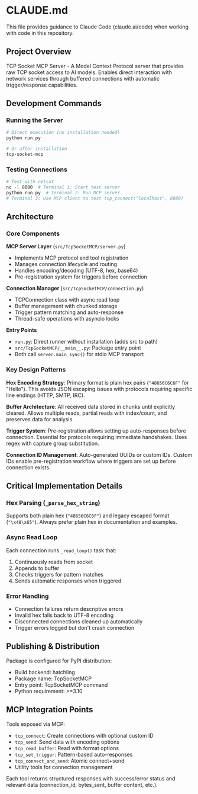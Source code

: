 # CLAUDE.md

This file provides guidance to Claude Code (claude.ai/code) when working with code in this repository.

## Project Overview

TCP Socket MCP Server - A Model Context Protocol server that provides raw TCP socket access to AI models. Enables direct interaction with network services through buffered connections with automatic trigger/response capabilities.

## Development Commands

### Running the Server
```bash
# Direct execution (no installation needed)
python run.py

# Or after installation
tcp-socket-mcp
```

### Testing Connections
```bash
# Test with netcat
nc -l 8080  # Terminal 1: Start test server
python run.py  # Terminal 2: Run MCP server
# Terminal 3: Use MCP client to test tcp_connect("localhost", 8080)
```

## Architecture

### Core Components

**MCP Server Layer** (`src/TcpSocketMCP/server.py`)
- Implements MCP protocol and tool registration
- Manages connection lifecycle and routing
- Handles encoding/decoding (UTF-8, hex, base64)
- Pre-registration system for triggers before connection

**Connection Manager** (`src/TcpSocketMCP/connection.py`)
- TCPConnection class with async read loop
- Buffer management with chunked storage
- Trigger pattern matching and auto-response
- Thread-safe operations with asyncio locks

**Entry Points**
- `run.py`: Direct runner without installation (adds src to path)
- `src/TcpSocketMCP/__main__.py`: Package entry point
- Both call `server.main_sync()` for stdio MCP transport

### Key Design Patterns

**Hex Encoding Strategy**: Primary format is plain hex pairs (`"48656C6C6F"` for "Hello"). This avoids JSON escaping issues with protocols requiring specific line endings (HTTP, SMTP, IRC).

**Buffer Architecture**: All received data stored in chunks until explicitly cleared. Allows multiple reads, partial reads with index/count, and preserves data for analysis.

**Trigger System**: Pre-registration allows setting up auto-responses before connection. Essential for protocols requiring immediate handshakes. Uses regex with capture group substitution.

**Connection ID Management**: Auto-generated UUIDs or custom IDs. Custom IDs enable pre-registration workflow where triggers are set up before connection exists.

## Critical Implementation Details

### Hex Parsing (`_parse_hex_string`)
Supports both plain hex (`"48656C6C6F"`) and legacy escaped format (`"\x48\x65"`). Always prefer plain hex in documentation and examples.

### Async Read Loop
Each connection runs `_read_loop()` task that:
1. Continuously reads from socket
2. Appends to buffer
3. Checks triggers for pattern matches
4. Sends automatic responses when triggered

### Error Handling
- Connection failures return descriptive errors
- Invalid hex falls back to UTF-8 encoding
- Disconnected connections cleaned up automatically
- Trigger errors logged but don't crash connection

## Publishing & Distribution

Package is configured for PyPI distribution:
- Build backend: hatchling
- Package name: TcpSocketMCP
- Entry point: TcpSocketMCP command
- Python requirement: >=3.10

## MCP Integration Points

Tools exposed via MCP:
- `tcp_connect`: Create connections with optional custom ID
- `tcp_send`: Send data with encoding options
- `tcp_read_buffer`: Read with format options
- `tcp_set_trigger`: Pattern-based auto-responses
- `tcp_connect_and_send`: Atomic connect+send
- Utility tools for connection management

Each tool returns structured responses with success/error status and relevant data (connection_id, bytes_sent, buffer content, etc.).